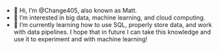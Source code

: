 - 👋 Hi, I’m @Change405, also known as Matt.
- 👀 I’m interested in big data, machine learning, and cloud computing.
- 🌱 I’m currently learning how to use SQL, properly store data, and work with data pipelines. I hope that in future I can take this knowledge and use it to experiment and with machine learning!


<!---
Change405/Change405 is a ✨ special ✨ repository because its `README.md` (this file) appears on your GitHub profile.
You can click the Preview link to take a look at your changes.
--->
